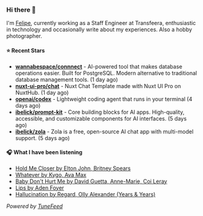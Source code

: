 ### Hi there 👋

I'm [Felipe](https://felipevm.com), currently working as a Staff Engineer at Transfeera, enthusiastic in technology and occasionally write about my experiences. Also a hobby photographer.

#### ⭐ Recent Stars
- **[wannabespace/connnect](https://github.com/wannabespace/connnect)** - AI-powered tool that makes database operations easier. Built for PostgreSQL. Modern alternative to traditional database management tools. (1 day ago)
- **[nuxt-ui-pro/chat](https://github.com/nuxt-ui-pro/chat)** - Nuxt Chat Template made with Nuxt UI Pro on NuxtHub. (1 day ago)
- **[openai/codex](https://github.com/openai/codex)** - Lightweight coding agent that runs in your terminal (4 days ago)
- **[ibelick/prompt-kit](https://github.com/ibelick/prompt-kit)** - Core building blocks for AI apps.  High-quality, accessible, and customizable components for AI interfaces. (5 days ago)
- **[ibelick/zola](https://github.com/ibelick/zola)** - Zola is a free, open-source AI chat app with multi-model support. (5 days ago)

#### 🎧 What I have been listening
- [Hold Me Closer by Elton John, Britney Spears](https://open.spotify.com/track/72yP0DUlWPyH8P7IoxskwN)
- [Whatever by Kygo, Ava Max](https://open.spotify.com/track/0LMwmV37RCmBO2so0szAFs)
- [Baby Don&#39;t Hurt Me by David Guetta, Anne-Marie, Coi Leray](https://open.spotify.com/track/3BKD1PwArikchz2Zrlp1qi)
- [Lips by Aden Foyer](https://open.spotify.com/track/12vs8cG1lkt4Eq53nLK2GV)
- [Hallucination by Regard, Olly Alexander (Years &amp; Years)](https://open.spotify.com/track/7y3c1oJMY1CwwtOZ84Qovu)

_Powered by [TuneFeed](https://tunefeed.app?ref=github.com)_

